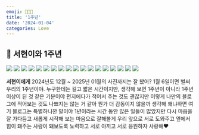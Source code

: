 ```yaml
---
emoji: 🧑🏻‍💻
title: '1주년'
date: '2024-01-04'
categories: Love
---
```


## 👋 서현이와 1주년

![](01.jpeg)
![](02.jpeg)
![](03.jpeg)
![](04.jpeg)
![](05.jpeg)
![](06.jpeg)
![](07.jpeg)
![](08.jpeg)
![](09.jpeg)
![](10.jpeg)
![](11.jpeg)
![](12.jpeg)
![](13.jpeg)
![](14.jpeg)
![](15.jpeg)
![](16.jpeg)
![](17.jpeg)
![](18.jpeg)

**서현이에게**
2024년도 12월 ~ 2025년 01월의 사진까지는 잘 봤어?
1월 6일이면 벌써 우리의 1주년이야.
누구한테는 길고 짧은 시간이지만, 생각해 보면 1주년이 아니라 1주년 이상이 된 것 같은 기분이야
편지에다가 적어서 주는 것도 괜찮지만 이렇게 나만의 블로그에 적어보는 것도 나쁘지는 않는 거 같아 뭔가 더 감동이지 않을까 생각해 왜냐하면 여기 블로그는 특별하니깐 말이야
1년이라는 시간 동안 많은 일들이 많았지만 다시 마음을 잘 가다듬고 새롭게 시작해 보는 마음으로 잘해볼게
우리 앞으로 서로 도와주고 옆에서 힘이 돼주는 사람이 돼보도록 노력하고 서로 아끼고 서로 응원하자 사랑해❤️
